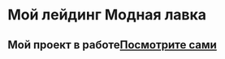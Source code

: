 # Мой лейдинг Модная лавка
## Мой проект в работе[Посмотрите сами](https://malankinam.github.io/Modmag/)
